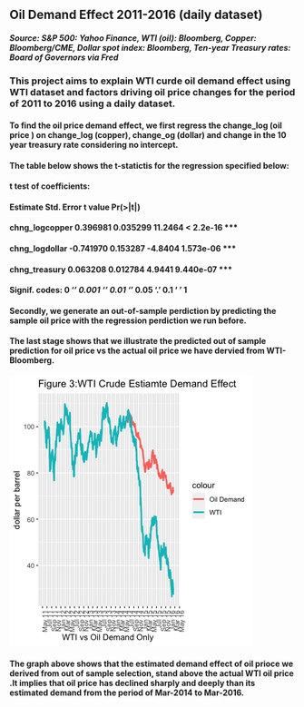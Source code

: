 ## Oil Demand Effect 2011-2016 (daily dataset)
##### Source: S&P 500: Yahoo Finance, WTI (oil): Bloomberg, Copper: Bloomberg/CME, Dollar spot index: Bloomberg, Ten-year Treasury rates: Board of Governors via Fred

### This project aims to explain WTI curde oil demand effect using WTI dataset and factors driving oil price changes for the period of 2011 to 2016 using a daily dataset. 
#### To find the oil price demand effect, we first regress the change_log (oil price ) on change_log (copper), change_og (dollar) and change in the 10 year treasury rate considering no intercept.
#### The table below shows the t-statictis for the regression specified below:
#### t test of coefficients:

####                Estimate Std. Error t value  Pr(>|t|)    
#### chng_logcopper  0.396981   0.035299 11.2464 < 2.2e-16 ***
#### chng_logdollar -0.741970   0.153287 -4.8404 1.573e-06 ***
#### chng_treasury   0.063208   0.012784  4.9441 9.440e-07 ***

#### Signif. codes:  0 ‘***’ 0.001 ‘**’ 0.01 ‘*’ 0.05 ‘.’ 0.1 ‘ ’ 1
#### Secondly, we generate an out-of-sample perdiction by predicting the sample oil price with the regression perdiction we run before. 
#### The last stage shows that we illustrate the predicted out of sample prediction for oil price vs the actual oil price we have dervied from WTI-Bloomberg. 
![figure 1](demand.png)

#### The graph above shows that the estimated demand effect of oil prioce we derived from out of sample selection, stand above the actual WTI oil price .It implies that oil price has declined sharply and deeply than its estimated demand from the period of Mar-2014 to Mar-2016. 
